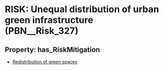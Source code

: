 # RISK: __Unequal distribution of urban green infrastructure__ (PBN__Risk_327)

## Property: has_RiskMitigation

* [Redistribution of green spaces](PBN__RiskMitigation_422)


